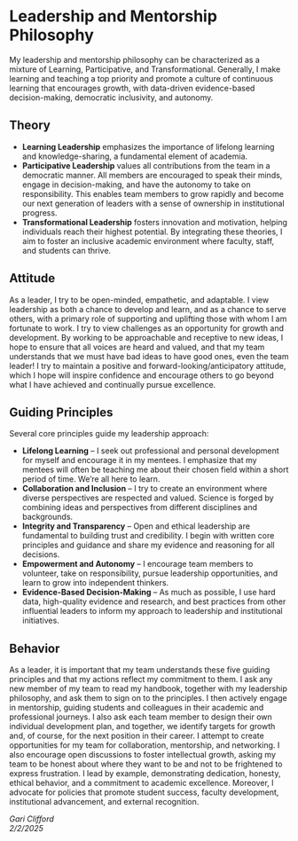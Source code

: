 # Leadership and Mentorship Philosophy 

My leadership and mentorship philosophy can be characterized as a mixture of Learning, Participative, and Transformational. Generally, I make learning and teaching a top priority and promote a culture of continuous learning that encourages growth, with data-driven evidence-based decision-making, democratic inclusivity, and autonomy.

## Theory

- **Learning Leadership** emphasizes the importance of lifelong learning and knowledge-sharing, a fundamental element of academia.
- **Participative Leadership** values all contributions from the team in a democratic manner. All members are encouraged to speak their minds, engage in decision-making, and have the autonomy to take on responsibility. This enables team members to grow rapidly and become our next generation of leaders with a sense of ownership in institutional progress.
- **Transformational Leadership** fosters innovation and motivation, helping individuals reach their highest potential. By integrating these theories, I aim to foster an inclusive academic environment where faculty, staff, and students can thrive.

## Attitude

As a leader, I try to be open-minded, empathetic, and adaptable. I view leadership as both a chance to develop and learn, and as a chance to serve others, with a primary role of supporting and uplifting those with whom I am fortunate to work. I try to view challenges as an opportunity for growth and development. By working to be approachable and receptive to new ideas, I hope to ensure that all voices are heard and valued, and that my team understands that we must have bad ideas to have good ones, even the team leader! I try to maintain a positive and forward-looking/anticipatory attitude, which I hope will inspire confidence and encourage others to go beyond what I have achieved and continually pursue excellence.

## Guiding Principles

Several core principles guide my leadership approach:

- **Lifelong Learning** – I seek out professional and personal development for myself and encourage it in my mentees. I emphasize that my mentees will often be teaching me about their chosen field within a short period of time. We’re all here to learn.
- **Collaboration and Inclusion** – I try to create an environment where diverse perspectives are respected and valued. Science is forged by combining ideas and perspectives from different disciplines and backgrounds.
- **Integrity and Transparency** – Open and ethical leadership are fundamental to building trust and credibility. I begin with written core principles and guidance and share my evidence and reasoning for all decisions.
- **Empowerment and Autonomy** – I encourage team members to volunteer, take on responsibility, pursue leadership opportunities, and learn to grow into independent thinkers.
- **Evidence-Based Decision-Making** – As much as possible, I use hard data, high-quality evidence and research, and best practices from other influential leaders to inform my approach to leadership and institutional initiatives.

## Behavior

As a leader, it is important that my team understands these five guiding principles and that my actions reflect my commitment to them. I ask any new member of my team to read my handbook, together with my leadership philosophy, and ask them to sign on to the principles. I then actively engage in mentorship, guiding students and colleagues in their academic and professional journeys. I also ask each team member to design their own individual development plan, and together, we identify targets for growth and, of course, for the next position in their career. I attempt to create opportunities for my team for collaboration, mentorship, and networking. I also encourage open discussions to foster intellectual growth, asking my team to be honest about where they want to be and not to be frightened to express frustration. I lead by example, demonstrating dedication, honesty, ethical behavior, and a commitment to academic excellence. Moreover, I advocate for policies that promote student success, faculty development, institutional advancement, and external recognition.

*Gari Clifford*  
*2/2/2025*
